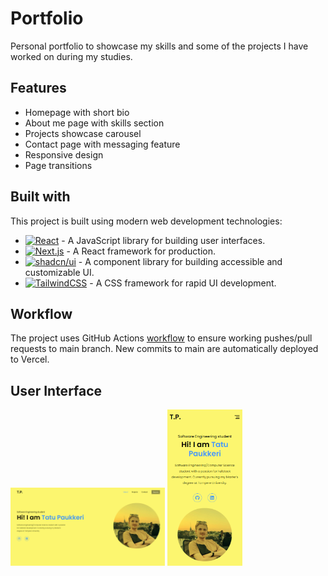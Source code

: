 # Portfolio

<!--about project-->

Personal portfolio to showcase my skills and some of the projects I have worked on during my studies.

<!-- pictures? -->

## Features

- Homepage with short bio
- About me page with skills section
- Projects showcase carousel
- Contact page with messaging feature
- Responsive design
- Page transitions

## Built with

This project is built using modern web development technologies:

- [![React][React]][React-url] - A JavaScript library for building user interfaces.
- [![Next.js][Next]][Next-url] - A React framework for production.
- [![shadcn/ui][shadcn]][shadcn-url] - A component library for building accessible and customizable UI.
- [![TailwindCSS][Tailwind]][Tailwind-url] - A CSS framework for rapid UI development.

## Workflow

The project uses GitHub Actions [workflow](https://github.com/taturaattori/portfolio-page/blob/main/.github/workflows/main.yml) to ensure working pushes/pull requests to main branch. New commits to main are automatically deployed to Vercel.

## User Interface
 <p float="left">
   <img src="./public/assets/ui.png" width="49%" height="49%" />
   <img src="./public/assets/ui_mobile.png" height="250" />
 </p>

<!-- MARKDOWN LINKS & IMAGES -->
[React]: https://img.shields.io/badge/React-%2320232a.svg?logo=react&logoColor=%2361DAFB
[React-url]: https://react.dev/
[Next]: https://img.shields.io/badge/Next.js-black?logo=next.js&logoColor=white
[Next-url]: https://nextjs.org/
[shadcn]: https://img.shields.io/badge/shadcn%2Fui-000?logo=shadcnui&logoColor=fff
[shadcn-url]: https://ui.shadcn.com/
[Tailwind]: https://img.shields.io/badge/Tailwind%20CSS-%2338B2AC.svg?logo=tailwind-css&logoColor=white
[Tailwind-url]: https://tailwindcss.com/
